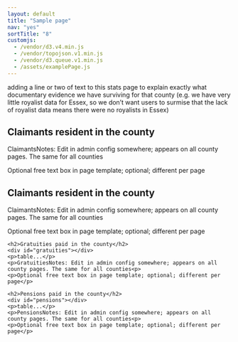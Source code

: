 ```yaml
---
layout: default
title: "Sample page"
nav: "yes"
sortTitle: "8"
customjs:
  - /vendor/d3.v4.min.js
  - /vendor/topojson.v1.min.js  
  - /vendor/d3.queue.v1.min.js
  - /assets/examplePage.js
---
```

<link href="https://fonts.googleapis.com/css?family=Merriweather&display=swap" rel="stylesheet" >
<link href="https://fonts.googleapis.com/css?family=Roboto&display=swap" rel="stylesheet">

<div class="wordpress">

  <div class="container">

  adding a line or two of text to this stats page to explain exactly what documentary evidence we have surviving for that county (e.g. we have very little royalist data for Essex, so we don’t want users to surmise that the lack of royalist data means there were no royalists in Essex)

  </div>


  <div class="map-container">
    <h2>Claimants resident in  the county</h2>
    <div id="map" class="map svg-container"></div>
    <p>ClaimantsNotes: Edit in admin config somewhere; appears on all county pages. The same for all counties<p>
    <p>Optional free text box in page template; optional; different per page</p>
  </div>


  <div class="container" >
    <h2>Claimants resident in  the county</h2>
    <div id="claimants"></div>
    <p>ClaimantsNotes: Edit in admin config somewhere; appears on all county pages. The same for all counties<p>
    <p>Optional free text box in page template; optional; different per page</p>

    <h2>Gratuities paid in the county</h2>
    <div id="gratuities"></div>
    <p>table...</p>
    <p>GratuitiesNotes: Edit in admin config somewhere; appears on all county pages. The same for all counties<p>
    <p>Optional free text box in page template; optional; different per page</p>

    <h2>Pensions paid in the county</h2>
    <div id="pensions"></div>
    <p>table...</p>
    <p>PensionsNotes: Edit in admin config somewhere; appears on all county pages. The same for all counties<p>
    <p>Optional free text box in page template; optional; different per page</p>
  </div>

</div>
